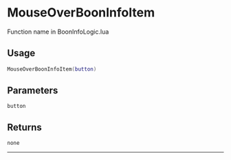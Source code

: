 # MouseOverBoonInfoItem
Function name in BoonInfoLogic.lua
## Usage
```lua
MouseOverBoonInfoItem(button)
```
## Parameters
`button`
## Returns
`none`

---
